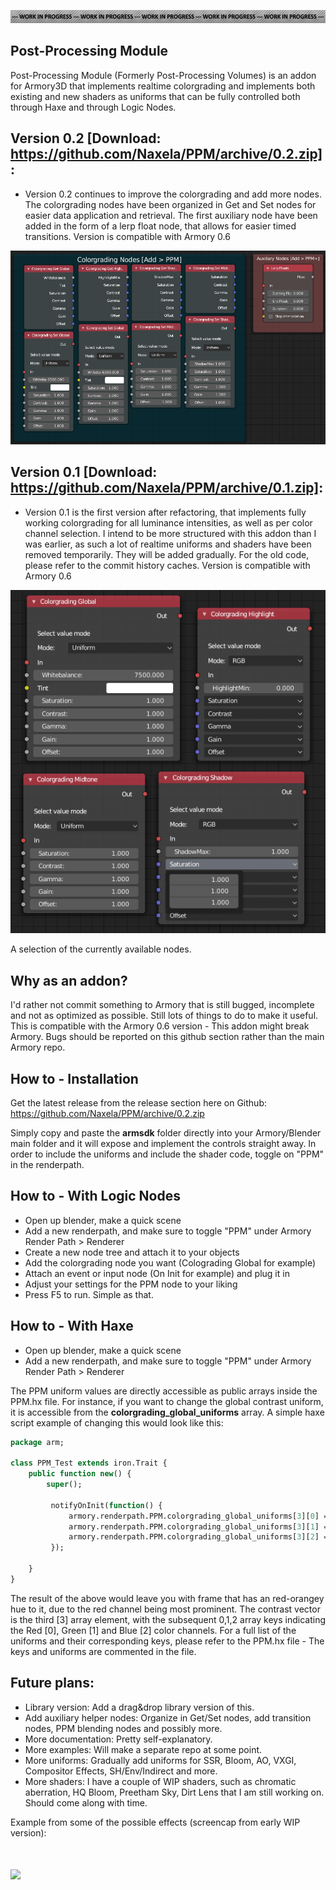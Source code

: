 ![](img/wip_notice.jpg)

## Post-Processing Module
Post-Processing Module (Formerly Post-Processing Volumes) is an addon for Armory3D that implements realtime colorgrading and implements both existing and new shaders as uniforms that can be fully controlled both through Haxe and through Logic Nodes.

## Version 0.2 [Download: https://github.com/Naxela/PPM/archive/0.2.zip]:
- Version 0.2 continues to improve the colorgrading and add more nodes. The colorgrading nodes have been organized in Get and Set nodes for easier data application and retrieval. The first auxiliary node have been added in the form of a lerp float node, that allows for easier timed transitions. Version is compatible with Armory 0.6

![](img/nodes2.png)

## Version 0.1 [Download: https://github.com/Naxela/PPM/archive/0.1.zip]:
- Version 0.1 is the first version after refactoring, that implements fully working colorgrading for all luminance intensities, as well as per color channel selection. I intend to be more structured with this addon than I was earlier, as such a lot of realtime uniforms and shaders have been removed temporarily. They will be added gradually. For the old code, please refer to the commit history caches. Version is compatible with Armory 0.6

![](img/nodes.png)

A selection of the currently available nodes.

## Why as an addon?
I'd rather not commit something to Armory that is still bugged, incomplete and not as optimized as possible. Still lots of things to do to make it useful. This is compatible with the Armory 0.6 version - This addon might break Armory. Bugs should be reported on this github section rather than the main Armory repo.

## How to - Installation

Get the latest release from the release section here on Github: https://github.com/Naxela/PPM/archive/0.2.zip

Simply copy and paste the **armsdk** folder directly into your Armory/Blender main folder and it will expose and implement the controls straight away. In order to include the uniforms and include the shader code, toggle on "PPM" in the renderpath.

## How to - With Logic Nodes

- Open up blender, make a quick scene
- Add a new renderpath, and make sure to toggle "PPM" under Armory Render Path > Renderer
- Create a new node tree and attach it to your objects
- Add the colorgrading node you want (Colograding Global for example)
- Attach an event or input node (On Init for example) and plug it in
- Adjust your settings for the PPM node to your liking
- Press F5 to run. Simple as that.

## How to - With Haxe
- Open up blender, make a quick scene
- Add a new renderpath, and make sure to toggle "PPM" under Armory Render Path > Renderer

The PPM uniform values are directly accessible as public arrays inside the PPM.hx file. For instance, if you want to change the global contrast uniform, it is accessible from the **colorgrading_global_uniforms** array. A simple haxe script
example of changing this would look like this:

```haxe
package arm;

class PPM_Test extends iron.Trait {
	public function new() {
		super();

		 notifyOnInit(function() {
			 armory.renderpath.PPM.colorgrading_global_uniforms[3][0] = 2.0;
			 armory.renderpath.PPM.colorgrading_global_uniforms[3][1] = 0.5;
			 armory.renderpath.PPM.colorgrading_global_uniforms[3][2] = 0.0;
		 });

	}
}
```

The result of the above would leave you with frame that has an red-orangey hue to it, due to the red channel being most prominent. The contrast vector is the third [3] array element, with the subsequent 0,1,2 array keys indicating the Red [0], Green [1] and Blue [2] color channels. For a full list of the uniforms and their corresponding keys, please refer to the PPM.hx file - The keys and uniforms are commented in the file.


## Future plans:
- Library version: Add a drag&drop library version of this.
- Add auxiliary helper nodes: Organize in Get/Set nodes, add transition nodes, PPM blending nodes and possibly more.
- More documentation: Pretty self-explanatory.
- More examples: Will make a separate repo at some point.
- More uniforms: Gradually add uniforms for SSR, Bloom, AO, VXGI, Compositor Effects, SH/Env/Indirect and more.
- More shaders: I have a couple of WIP shaders, such as chromatic aberration, HQ Bloom, Preetham Sky, Dirt Lens that I am still working on. Should come along with time.


Example from some of the possible effects (screencap from early WIP version):

![](img/PPV.gif)
=======
